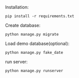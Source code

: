 Installation:
```angular2html
pip install -r requirements.txt
```
Create database:
```angular2html
python manage.py migrate
```
Load demo database(optional):
```angular2html
python manage.py fake_date
```
run server:
```angular2html
python manage.py runserver
```